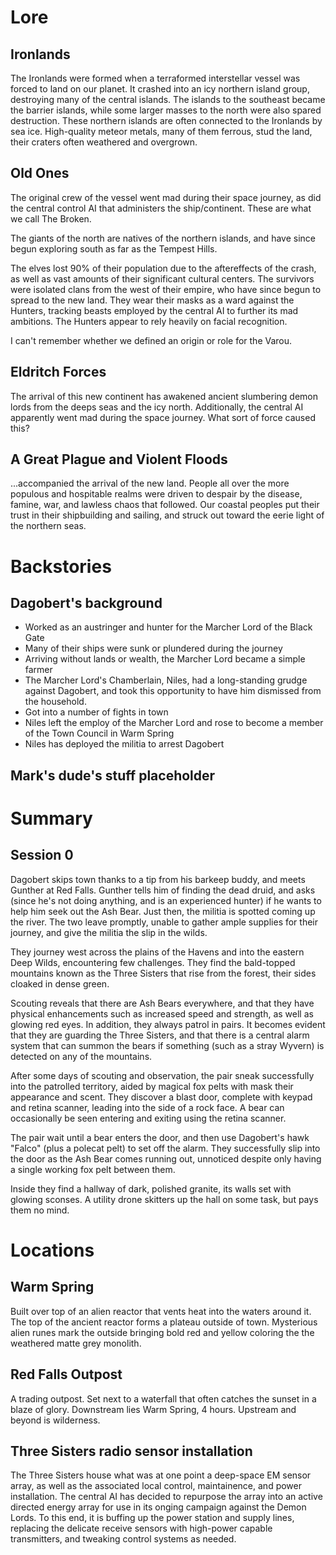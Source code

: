 # Lore

## Ironlands
The Ironlands were formed when a terraformed interstellar vessel was forced to land on our planet.  It crashed into an icy northern island group, destroying many of the central islands.  The islands to the southeast became the barrier islands, while some larger masses to the north were also spared destruction.  These northern islands are often connected to the Ironlands by sea ice.  High-quality meteor metals, many of them ferrous, stud the land, their craters often weathered and overgrown.

## Old Ones
The original crew of the vessel went mad during their space journey, as did the central control AI that administers the ship/continent.  These are what we call The Broken.

The giants of the north are natives of the northern islands, and have since begun exploring south as far as the Tempest Hills.

The elves lost 90% of their population due to the aftereffects of the crash, as well as vast amounts of their significant cultural centers.  The survivors were isolated clans from the west of their empire, who have since begun to spread to the new land.  They wear their masks as a ward against the Hunters, tracking beasts employed by the central AI to further its mad ambitions.  The Hunters appear to rely heavily on facial recognition.

I can't remember whether we defined an origin or role for the Varou.

## Eldritch Forces
The arrival of this new continent has awakened ancient slumbering demon lords from the deeps seas and the icy north.  Additionally, the central AI apparently went mad during the space journey.  What sort of force caused this?  

## A Great Plague and Violent Floods
...accompanied the arrival of the new land.  People all over the more populous and hospitable realms were driven to despair by the disease, famine, war, and lawless chaos that followed.  Our coastal peoples put their trust in their shipbuilding and sailing, and struck out toward the eerie light of the northern seas.


# Backstories

## Dagobert's background
* Worked as an austringer and hunter for the Marcher Lord of the Black Gate
* Many of their ships were sunk or plundered during the journey
* Arriving without lands or wealth, the Marcher Lord became a simple farmer
* The Marcher Lord's Chamberlain, Niles, had a long-standing grudge against Dagobert, and took this opportunity to have him dismissed from the household.
* Got into a number of fights in town
* Niles left the employ of the Marcher Lord and rose to become a member of the Town Council in Warm Spring
* Niles has deployed the militia to arrest Dagobert

## Mark's dude's stuff placeholder



# Summary

## Session 0

Dagobert skips town thanks to a tip from his barkeep buddy, and meets Gunther at Red Falls.  Gunther tells him of finding the dead druid, and asks (since he's not doing anything, and is an experienced hunter) if he wants to help him seek out the Ash Bear.  Just then, the militia is spotted coming up the river.  The two leave promptly, unable to gather ample supplies for their journey, and give the militia the slip in the wilds.

They journey west across the plains of the Havens and into the eastern Deep Wilds, encountering few challenges.  They find the bald-topped mountains known as the Three Sisters that rise from the forest, their sides cloaked in dense green.  

Scouting reveals that there are Ash Bears everywhere, and that they have physical enhancements such as increased speed and strength, as well as glowing red eyes.  In addition, they always patrol in pairs.  It becomes evident that they are guarding the Three Sisters, and that there is a central alarm system that can summon the bears if something (such as a stray Wyvern) is detected on any of the mountains.

After some days of scouting and observation, the pair sneak successfully into the patrolled territory, aided by magical fox pelts with mask their appearance and scent.  They discover a blast door, complete with keypad and retina scanner, leading into the side of a rock face.  A bear can occasionally be seen entering and exiting using the retina scanner.

The pair wait until a bear enters the door, and then use Dagobert's hawk "Falco" (plus a polecat pelt) to set off the alarm.  They successfully slip into the door as the Ash Bear comes running out, unnoticed despite only having a single working fox pelt between them.

Inside they find a hallway of dark, polished granite, its walls set with glowing sconses.  A utility drone skitters up the hall on some task, but pays them no mind.


# Locations

## Warm Spring
Built over top of an alien reactor that vents heat into the waters around it.  The top of the ancient reactor forms a plateau outside of town.  Mysterious alien runes mark the outside bringing bold red and yellow coloring the the weathered matte grey monolith.

## Red Falls Outpost
A trading outpost.  Set next to a waterfall that often catches the sunset in a blaze of glory.  Downstream lies Warm Spring, 4 hours.  Upstream and beyond is wilderness.

## Three Sisters radio sensor installation
The Three Sisters house what was at one point a deep-space EM sensor array, as well as the associated local control, maintainence, and power installation.  The central AI has decided to repurpose the array into an active directed energy array for use in its onging campaign against the Demon Lords.  To this end, it is buffing up the power station and supply lines, replacing the delicate receive sensors with high-power capable transmitters, and tweaking control systems as needed.
